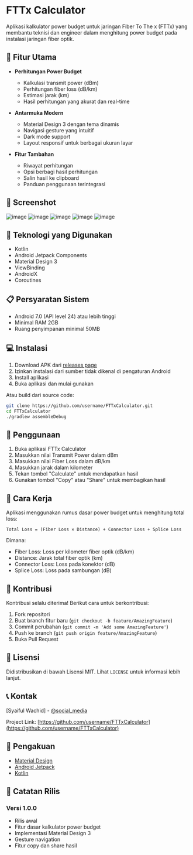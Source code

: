 # FTTx Calculator

Aplikasi kalkulator power budget untuk jaringan Fiber To The x (FTTx) yang membantu teknisi dan engineer dalam menghitung power budget pada instalasi jaringan fiber optik.

## 🌟 Fitur Utama

- **Perhitungan Power Budget**
  - Kalkulasi transmit power (dBm)
  - Perhitungan fiber loss (dB/km)
  - Estimasi jarak (km)
  - Hasil perhitungan yang akurat dan real-time

- **Antarmuka Modern**
  - Material Design 3 dengan tema dinamis
  - Navigasi gesture yang intuitif
  - Dark mode support
  - Layout responsif untuk berbagai ukuran layar

- **Fitur Tambahan**
  - Riwayat perhitungan
  - Opsi berbagi hasil perhitungan
  - Salin hasil ke clipboard
  - Panduan penggunaan terintegrasi

## 📱 Screenshot

![image](https://github.com/user-attachments/assets/2168b80e-20f5-456f-9ac4-558847de88d4)
![image](https://github.com/user-attachments/assets/d4a32243-b933-4887-a364-17d90b4d7f67)
![image](https://github.com/user-attachments/assets/35ee4e20-dfd8-4a89-9eea-2a16a3b6787b)
![image](https://github.com/user-attachments/assets/fe889a58-95b4-4d95-8da0-9fd18a200bfe)
![image](https://github.com/user-attachments/assets/d82600f8-bdd9-49c5-a504-820246fd3638)








## 🚀 Teknologi yang Digunakan

- Kotlin
- Android Jetpack Components
- Material Design 3
- ViewBinding
- AndroidX
- Coroutines

## 📋 Persyaratan Sistem

- Android 7.0 (API level 24) atau lebih tinggi
- Minimal RAM 2GB
- Ruang penyimpanan minimal 50MB

## 💻 Instalasi

1. Download APK dari [releases page](link_ke_releases)
2. Izinkan instalasi dari sumber tidak dikenal di pengaturan Android
3. Install aplikasi
4. Buka aplikasi dan mulai gunakan

Atau build dari source code:
```bash
git clone https://github.com/username/FTTxCalculator.git
cd FTTxCalculator
./gradlew assembleDebug
```

## 🔧 Penggunaan

1. Buka aplikasi FTTx Calculator
2. Masukkan nilai Transmit Power dalam dBm
3. Masukkan nilai Fiber Loss dalam dB/km
4. Masukkan jarak dalam kilometer
5. Tekan tombol "Calculate" untuk mendapatkan hasil
6. Gunakan tombol "Copy" atau "Share" untuk membagikan hasil

## 📖 Cara Kerja

Aplikasi menggunakan rumus dasar power budget untuk menghitung total loss:

```
Total Loss = (Fiber Loss × Distance) + Connector Loss + Splice Loss
```

Dimana:
- Fiber Loss: Loss per kilometer fiber optik (dB/km)
- Distance: Jarak total fiber optik (km)
- Connector Loss: Loss pada konektor (dB)
- Splice Loss: Loss pada sambungan (dB)

## 🤝 Kontribusi

Kontribusi selalu diterima! Berikut cara untuk berkontribusi:

1. Fork repositori
2. Buat branch fitur baru (`git checkout -b feature/AmazingFeature`)
3. Commit perubahan (`git commit -m 'Add some AmazingFeature'`)
4. Push ke branch (`git push origin feature/AmazingFeature`)
5. Buka Pull Request

## 📄 Lisensi

Didistribusikan di bawah Lisensi MIT. Lihat `LICENSE` untuk informasi lebih lanjut.

## 📞 Kontak

[Syaiful Wachid] - [@social_media](link_social_media)

Project Link: [https://github.com/username/FTTxCalculator](https://github.com/username/FTTxCalculator)

## 🙏 Pengakuan

- [Material Design](https://m3.material.io/)
- [Android Jetpack](https://developer.android.com/jetpack)
- [Kotlin](https://kotlinlang.org/)

## 📝 Catatan Rilis

### Versi 1.0.0
- Rilis awal
- Fitur dasar kalkulator power budget
- Implementasi Material Design 3
- Gesture navigation
- Fitur copy dan share hasil
